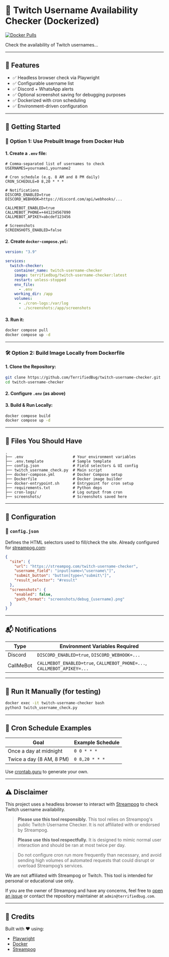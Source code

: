 # 🐳 Twitch Username Availability Checker (Dockerized)

[![Docker Pulls](https://img.shields.io/docker/pulls/terrifiedbug/twitch-username-checker)](https://hub.docker.com/r/terrifiedbug/twitch-username-checker)

Check the availability of Twitch usernames...

---

## 🧰 Features

- ✅ Headless browser check via Playwright
- ✅ Configurable username list
- ✅ Discord + WhatsApp alerts
- ✅ Optional screenshot saving for debugging purposes
- ✅ Dockerized with cron scheduling
- ✅ Environment-driven configuration

---

## 🚀 Getting Started

### 🐙 Option 1: Use Prebuilt Image from Docker Hub

#### 1. Create a `.env` file:

```env
# Comma-separated list of usernames to check
USERNAMES=yourname1,yourname2

# Cron schedule (e.g. 8 AM and 8 PM daily)
CRON_SCHEDULE=0 8,20 * * *

# Notifications
DISCORD_ENABLED=true
DISCORD_WEBHOOK=https://discord.com/api/webhooks/...

CALLMEBOT_ENABLED=true
CALLMEBOT_PHONE=+441234567890
CALLMEBOT_APIKEY=abcdef123456

# Screenshots
SCREENSHOTS_ENABLED=false
```

#### 2. Create `docker-compose.yml`:

```yaml
version: "3.9"

services:
  twitch-checker:
    container_name: twitch-username-checker
    image: terrifiedbug/twitch-username-checker:latest
    restart: unless-stopped
    env_file:
      - .env
    working_dir: /app
    volumes:
      - ./cron-logs:/var/log
      - ./screenshots:/app/screenshots
```

#### 3. Run it:

```bash
docker compose pull
docker compose up -d
```

---

### 🛠️ Option 2: Build Image Locally from Dockerfile

#### 1. Clone the Repository:

```bash
git clone https://github.com/TerrifiedBug/twitch-username-checker.git
cd twitch-username-checker
```

#### 2. Configure `.env` (as above)

#### 3. Build & Run Locally:

```bash
docker compose build
docker compose up -d
```

---

## 📁 Files You Should Have

```
.
├── .env                      # Your environment variables
├── .env.template             # Sample template
├── config.json               # Field selectors & UI config
├── twitch_username_check.py  # Main script
├── docker-compose.yml        # Docker Compose setup
├── Dockerfile                # Docker image builder
├── docker-entrypoint.sh      # Entrypoint for cron setup
├── requirements.txt          # Python deps
├── cron-logs/                # Log output from cron
├── screenshots/              # Screenshots saved here
```

---

## 🔧 Configuration

### 📄 `config.json`


Defines the HTML selectors used to fill/check the site. Already configured for [streampog.com](https://streampog.com):

```json
{
  "site": {
    "url": "https://streampog.com/twitch-username-checker",
    "username_field": "input[name=\"username\"]",
    "submit_button": "button[type=\"submit\"]",
    "result_selector": "#result"
  },
  "screenshots": {
    "enabled": false,
    "path_format": "screenshots/debug_{username}.png"
  }
}
```

---

## 📬 Notifications

| Type      | Environment Variables Required                      |
|-----------|-----------------------------------------------------|
| Discord   | `DISCORD_ENABLED=true`, `DISCORD_WEBHOOK=...`       |
| CallMeBot | `CALLMEBOT_ENABLED=true`, `CALLMEBOT_PHONE=...`, `CALLMEBOT_APIKEY=...` |

---

## 🧪 Run It Manually (for testing)

```bash
docker exec -it twitch-username-checker bash
python3 twitch_username_check.py
```

---

## 📅 Cron Schedule Examples

| Goal                      | Example Schedule      |
|---------------------------|-----------------------|
| Once a day at midnight    | `0 0 * * *`           |
| Twice a day (8 AM, 8 PM)  | `0 8,20 * * *`        |

Use [crontab.guru](https://crontab.guru) to generate your own.

---

## ⚠️ Disclaimer
This project uses a headless browser to interact with [Streampog](https://streampog.com/twitch-username-checker) to check Twitch username availability.

> **Please use this tool responsibly.**
> This tool relies on Streampog's public Twitch Username Checker. It is not affiliated with or endorsed by Streampog.

> **Please use this tool respectfully.**
> It is designed to mimic normal user interaction and should be ran at most twice per day.

> Do not configure cron run more frequently than necessary, and avoid sending high volumes of automated requests that could disrupt or overload Streampog’s services.

We are not affiliated with Streampog or Twitch. This tool is intended for personal or educational use only.

If you are the owner of Streampog and have any concerns, feel free to [open an issue](https://github.com/TerrifiedBug/twitch-username-checker/issues) or contact the repository maintainer at `admin@terrifiedbug.com`.

---

## 🙌 Credits

Built with ❤️ using:

- [Playwright](https://playwright.dev/)
- [Docker](https://docker.com/)
- [Streampog](https://streampog.com/)
